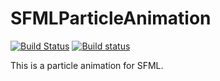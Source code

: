 # SFMLParticleAnimation

[![Build Status](https://travis-ci.org/towa7bc/SFMLParticleAnimation.svg?branch=master)](https://travis-ci.org/towa7bc/SFMLParticleAnimation)
[![Build status](https://ci.appveyor.com/api/projects/status/ro4lbfoa7n0sy74c/branch/master?svg=true)](https://ci.appveyor.com/project/towa7bc/SFMLParticleAnimation/branch/master)

This is a particle animation for SFML. 
